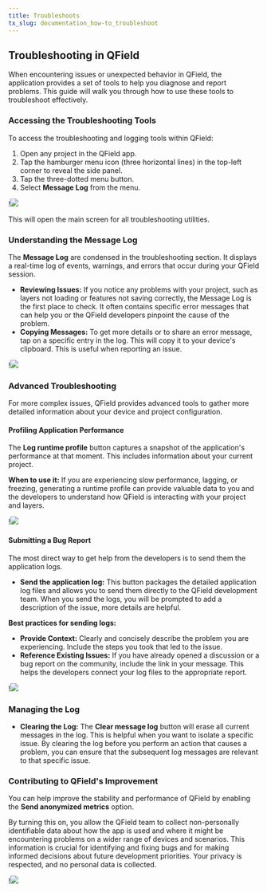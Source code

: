 ```yaml
---
title: Troubleshoots
tx_slug: documentation_how-to_troubleshoot
---
```



## Troubleshooting in QField

When encountering issues or unexpected behavior in QField, the application provides a set of tools to help you diagnose and report problems. This guide will walk you through how to use these tools to troubleshoot effectively.

### Accessing the Troubleshooting Tools

To access the troubleshooting and logging tools within QField:

1. Open any project in the QField app.
2. Tap the hamburger menu icon (three horizontal lines) in the top-left corner to reveal the side panel.
3. Tap the three-dotted menu button.
4. Select **Message Log** from the menu.

!![](../assets/images/accessing_message_log.png,300px)

This will open the main screen for all troubleshooting utilities.

### Understanding the Message Log

The **Message Log** are condensed in the troubleshooting section. It displays a real-time log of events, warnings, and errors that occur during your QField session.

- **Reviewing Issues:** If you notice any problems with your project, such as layers not loading or features not saving correctly, the Message Log is the first place to check. It often contains specific error messages that can help you or the QField developers pinpoint the cause of the problem.
- **Copying Messages:** To get more details or to share an error message, tap on a specific entry in the log. This will copy it to your device's clipboard. This is useful when reporting an issue.

!![](../assets/images/copy_logs_to_clipboard.png,300px)

### Advanced Troubleshooting

For more complex issues, QField provides advanced tools to gather more detailed information about your device and project configuration.

#### Profiling Application Performance

The **Log runtime profile** button captures a snapshot of the application's performance at that moment. This includes information about your current project.

**When to use it:** If you are experiencing slow performance, lagging, or freezing, generating a runtime profile can provide valuable data to you and the developers to understand how QField is interacting with your project and layers.

!![](../assets/images/log_runtime_profiler.png,300px)

#### Submitting a Bug Report

The most direct way to get help from the developers is to send them the application logs.

- **Send the application log:** This button packages the detailed application log files and allows you to send them directly to the QField development team. When you send the logs, you will be prompted to add a description of the issue, more details are helpful.

**Best practices for sending logs:**

- **Provide Context:** Clearly and concisely describe the problem you are experiencing. Include the steps you took that led to the issue.
- **Reference Existing Issues:** If you have already opened a discussion or a bug report on the community, include the link in your message. This helps the developers connect your log files to the appropriate report.

!![](../assets/images/send_application_log.png,300px)

### Managing the Log

- **Clearing the Log:** The **Clear message log** button will erase all current messages in the log. This is helpful when you want to isolate a specific issue. By clearing the log before you perform an action that causes a problem, you can ensure that the subsequent log messages are relevant to that specific issue.

### Contributing to QField's Improvement

You can help improve the stability and performance of QField by enabling the **Send anonymized metrics** option.

By turning this on, you allow the QField team to collect non-personally identifiable data about how the app is used and where it might be encountering problems on a wider range of devices and scenarios.
This information is crucial for identifying and fixing bugs and for making informed decisions about future development priorities.
Your privacy is respected, and no personal data is collected.

!![](../assets/images/send_anonymized_metrics.png,300px)
